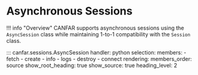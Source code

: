 # Asynchronous Sessions

!!! info "Overview"
    CANFAR supports asynchronous sessions using the `AsyncSession` class while maintaining 1-to-1 compatibility with the `Session` class.

::: canfar.sessions.AsyncSession
    handler: python
    selection:
      members:
        - fetch
        - create
        - info
        - logs
        - destroy
        - connect
    rendering:
      members_order: source
      show_root_heading: true
      show_source: true
      heading_level: 2
